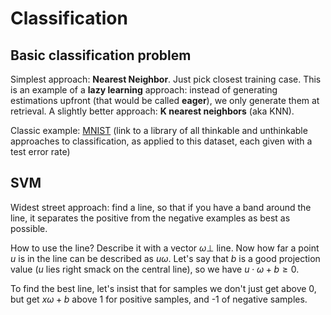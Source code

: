 # Classification

## Basic classification problem
Simplest approach: **Nearest Neighbor**. Just pick closest training case. This is an example of a **lazy learning** approach: instead of generating estimations upfront (that would be called **eager**), we only generate them at retrieval. A slightly better approach: **K nearest neighbors** (aka KNN).

Classic example: [MNIST](http://yann.lecun.com/exdb/mnist/index.html) (link to a library of all thinkable and unthinkable approaches to classification, as applied to this dataset, each given with a test error rate)

## SVM

Widest street approach: find a line, so that if you have a band around the line, it separates the positive from the negative examples as best as possible.

How to use the line? Describe it with a vector $\omega \perp$ line. Now how far a point $u$ is in the line can be described as $u\omega$. Let's say that $b$ is a good projection value ($u$ lies right smack on the central line), so we have $u\cdot\omega + b \geq 0$.

To find the best line, let's insist that for samples we don't just get above 0, but get $x\omega+b$ above 1 for positive samples, and -1 of negative samples. 